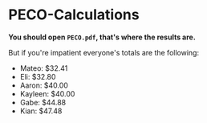 # PECO-Calculations
**You should open `PECO.pdf`, that's where the results are.**

But if you're impatient everyone's totals are the following:

* Mateo: $32.41
* Eli: $32.80
* Aaron: $40.00
* Kayleen: $40.00
* Gabe: $44.88
* Kian: $47.48
